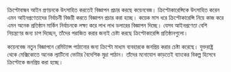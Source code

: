 ক্রিপ্টোবান্ধব আইন প্রণয়নকে উৎসাহিত করতেই বিজ্ঞাপন প্রচার করছে কয়েনবেজ। ক্রিপ্টোকারেন্সিকে উৎসাহিত করেন এমন আইনপ্রণেতাদের নির্বাচনী বিজয়ী করতে বিজ্ঞাপন প্রচার করা হচ্ছে। কয়েক মাস ধরে ক্রিপ্টোকারেন্সি নিয়ে কাজ করে এমন অনেক প্রতিষ্ঠান মার্কিন নির্বাচনকে লক্ষ্য করে লাখ লাখ ডলারের বিজ্ঞাপন দিচ্ছে। যেসব আইনপ্রণেতা বেশি নিয়ন্ত্রণের জন্য চাপ দিচ্ছেন, তাঁদের পরাজিত করার জন্যই চেষ্টা করছে ক্রিপ্টোকারেন্সি প্রতিষ্ঠানগুলো।

কয়েনবেজ নতুন বিজ্ঞাপনে রেমিট্যান্স পাঠানোর জন্য ক্রিপ্টো মাধ্যম ব্যবহারকে জনপ্রিয় করার চেষ্টা করেছে। যুক্তরাষ্ট্র থেকে মেক্সিকোতে অনেক ল্যাটিনো ভোটার বৈদেশিক মুদ্রা পাঠান। তাঁদের মনোযোগ কাড়তেই ব্যাংকের বিকল্প হিসেবে ক্রিপ্টোকে জনপ্রিয় করা হচ্ছে।
